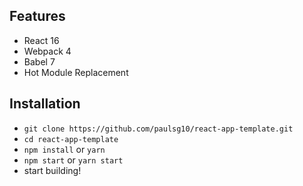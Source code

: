 ## Features

* React 16
* Webpack 4
* Babel 7
* Hot Module Replacement

## Installation

* `git clone https://github.com/paulsg10/react-app-template.git`
* `cd react-app-template`
* `npm install` or `yarn`
* `npm start` or `yarn start`
* start building!
